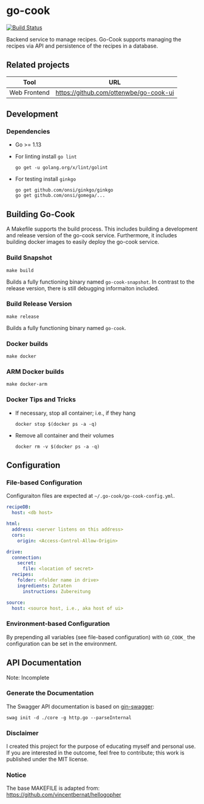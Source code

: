 # go-cook

[![Build Status](https://travis-ci.org/ottenwbe/go-cook.svg?branch=master)](https://travis-ci.org/ottenwbe/go-cook)

Backend service to manage recipes. 
Go-Cook supports managing the recipes via API and persistence of the recipes in a database.

## Related projects

|Tool|URL|
|---|---|
| Web Frontend  |  https://github.com/ottenwbe/go-cook-ui |

## Development 

### Dependencies

* Go >= 1.13

* For linting install ```go lint```
    ```    
    go get -u golang.org/x/lint/golint
    ```
  
* For testing install ``ginkgo``
    ```
    go get github.com/onsi/ginkgo/ginkgo
    go get github.com/onsi/gomega/...
    ```

## Building Go-Cook

A Makefile supports the build process. This includes building a development and release version of the go-cook service. Furthermore, it includes building docker images to easily deploy the go-cook service.

### Build Snapshot

```
make build 
```

Builds a fully functioning binary named ```go-cook-snapshot```. In contrast to the release version, there is still debugging informaiton included.

### Build Release Version

```
make release
```

Builds a fully functioning binary named ```go-cook```. 

### Docker builds

```
make docker
```

### ARM Docker builds 

```
make docker-arm 
```

### Docker Tips and Tricks

* If necessary, stop all container; i.e., if they hang
    ```    
    docker stop $(docker ps -a -q)
    ```    

* Remove all container and their volumes
    ```    
    docker rm -v $(docker ps -a -q)      
    ```
 
## Configuration

### File-based Configuration 

Configuraiton files are expected at ```~/.go-cook/go-cook-config.yml```.

```yaml
recipeDB:
  host: <db host>

html:
  address: <server listens on this address>
  cors:
    origin: <Access-Control-Allow-Origin>

drive:
  connection:
    secret:
      file: <location of secret>
  recipes:
    folder: <folder name in drive>
    ingredients: Zutaten
	  instructions: Zubereitung

source:
  host: <source host, i.e., aka host of ui>
```


### Environment-based Configuration

By prepending all variables (see file-based configuration) with ```GO_COOK_``` the configuration can be set in the environment.

## API Documentation
 
 Note: Incomplete
 
 ### Generate the Documentation 
 
The Swagger API documentation is based on [gin-swagger](https://github.com/swaggo/gin-swagger):
 
    swag init -d ./core -g http.go --parseInternal
 
 ### Disclaimer
 
 I created this project for the purpose of educating myself and personal use.
 If you are interested in the outcome, feel free to contribute; this work is published under the MIT license. 
 
### Notice
The base MAKEFILE is adapted from: https://github.com/vincentbernat/hellogopher 